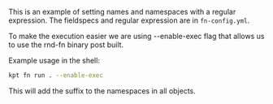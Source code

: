 This is an example of setting names and namespaces
with a regular expression.  The fieldspecs and regular expression are in `fn-config.yml`.

To make the execution easier we are using --enable-exec flag that allows
us to use the rnd-fn binary post built.

Example usage in the shell:
```sh
kpt fn run . --enable-exec
```

This will add the suffix to the namespaces in all objects.